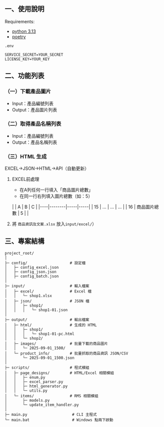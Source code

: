 ## 一、使用說明

Requirements:

- [python 3.13](https://www.python.org/downloads/)
- [poetry](https://blog.kyomind.tw/python-poetry/#%E5%AE%89%E8%A3%9D-Poetry)

`.env`

```
SERVICE_SECRET=YOUR_SECRET
LICENSE_KEY=YOUR_KEY
```

## 二、功能列表

### （一）下載產品圖片

- Input：產品編號列表
- Output：產品圖片列表

### （二）取得產品名稱列表

- Input：產品編號列表
- Output：產品名稱列表

### （三）HTML 生成

EXCEL→JSON→HTML→API（自動更新）

1. EXCEL前處理
    - 在A列任何一行填入「商品圖片總數」
    - 在同一行右列填入圖片總數（如：5）

   |    | A      | B   | C   |
          |----|--------|-----|-----|
   | 15 | ...    | ... | ... |
   | 16 | 商品圖片總數 | 5   |     |

2. 將 `商品資訊及文案.xlsx` 放入`input/excel/`）

## 三、專案結構

```
project_root/
│
├─ config/                   # 設定檔
│   ├─ config_excel.json
│   ├─ config_json.json
│   ├─ config_batch.json
│
├─ input/                    # 輸入檔案
│   ├─ excel/                # Excel 檔
│   │   └─ shop1.xlsx
│   ├─ json/                 # JSON 檔
│   │   ├─ shop1/ 
│   │   │   └─ shop1-01.json
│
├─ output/                   # 輸出檔案
│   ├─ html/                 # 生成的 HTML
│   │   ├─ shop1/
│   │   │   └─ shop1-01-pc.html
│   │   └─ shop2/
│   ├─ images/               # 批量下載的商品圖片
│   │   └─ 2025-09-01_1500/
│   └─ product_info/         # 批量抓取的商品資訊 JSON/CSV
│       └─ 2025-09-01_1500.json 
│
├─ scripts/                  # 程式模組
│   ├─ page_designs/         # HTML/Excel 相關模組
│   │   ├─ enum.py
│   │   ├─ excel_parser.py
│   │   ├─ html_generator.py
│   │   └─ utils.py
│   └─ items/                # RMS 相關模組
│       ├─ models.py
│       └─ update_item_handler.py
│
├─ main.py                    # CLI 主程式
└─ main.bat                   # Windows 點兩下啟動
```